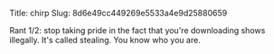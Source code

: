 Title: chirp
Slug: 8d6e49cc449269e5533a4e9d25880659

Rant 1/2: stop taking pride in the fact that you're downloading shows illegally. It's called stealing. You know who you are.
